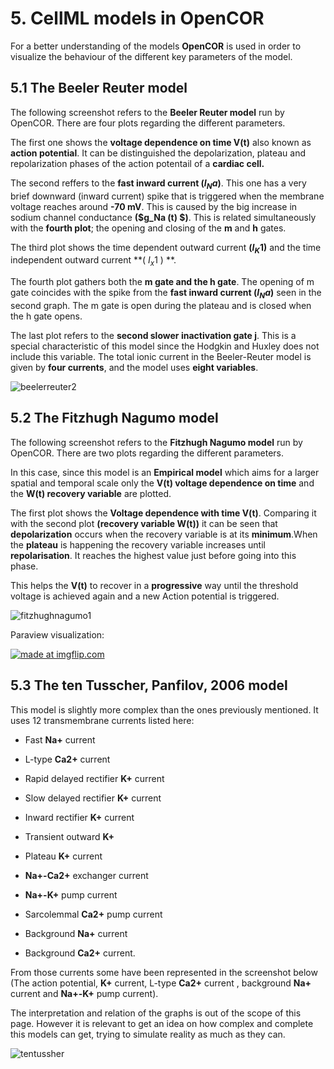 # 5. CellML models in OpenCOR 
For a better understanding of the models **OpenCOR** is used in order to visualize the behaviour of the different key parameters of the model.

## 5.1 The Beeler Reuter model 

The following screenshot refers to the **Beeler Reuter model** run by OpenCOR. There are four plots regarding the different parameters.

The first one shows the **voltage dependence on time  V(t)**  also known as **action potential**. It can be distinguished the depolarization, plateau and repolarization phases of the action potentail of a **cardiac cell.** 

The second reffers to the **fast inward current ($I_Na$)**. This one has a very brief downward (inward current) spike that is triggered when the membrane voltage reaches around **-70 mV**. This is caused by the big increase in sodium channel conductance **($g_Na (t) $)**. This is related simultaneously with the **fourth plot**; the opening and closing of the **m** and **h** gates. 

The third plot shows the time dependent outward current **($I_K1$)** and the time independent outward current  **( $I_x1$ ) **. 

The fourth plot gathers both the **m gate and the h gate**. The opening of m gate coincides with the spike from the  **fast inward current ($I_Na$)** seen in the second graph. The m gate is open during the plateau and is closed when the h gate opens. 

The last plot refers to the **second slower inactivation gate j**. This is a special characteristic of this model since the Hodgkin and Huxley does not include this variable.  The total ionic current in the Beeler-Reuter model is given by **four currents**, and the model uses **eight variables**.

![beelerreuter2](https://user-images.githubusercontent.com/39902241/42158670-68bdde56-7df1-11e8-9662-d92f4916b663.jpg)

## 5.2 The Fitzhugh Nagumo model 

The following screenshot refers to the **Fitzhugh Nagumo model**  run by OpenCOR. There are two plots regarding the different parameters. 

In this case, since this model is an **Empirical model** which aims for a larger spatial and temporal scale only the **V(t) voltage dependence on time** and the **W(t) recovery variable** are plotted. 

The first plot shows the **Voltage dependence with time V(t)**. Comparing it with the second plot **(recovery variable W(t))** it can be seen that **depolarization** occurs when the recovery variable is at its **minimum**.When the **plateau** is happening the recovery variable increases until **repolarisation**. It reaches the highest value just before  going into this phase. 

This helps the **V(t)** to recover in a **progressive** way until the threshold voltage is achieved again and a new Action potential is triggered. 

![fitzhughnagumo1](https://user-images.githubusercontent.com/39902241/42159608-ae84695c-7df4-11e8-91f9-6da7f53e6f98.jpg) 

Paraview visualization: 

<a href="https://imgflip.com/gif/2dnqo8"><img src="https://i.imgflip.com/2dnqo8.gif" title="made at imgflip.com"/></a>

## 5.3 The ten Tusscher, Panfilov, 2006 model 

This model is slightly more complex than the ones previously mentioned. It uses 12 transmembrane currents listed here: 

- Fast **Na+** current 

- L-type **Ca2+** current 

- Rapid  delayed rectifier **K+** current

- Slow delayed rectifier **K+** current

- Inward rectifier **K+** current

- Transient outward **K+**

- Plateau **K+** current 

- **Na+-Ca2+** exchanger current

- **Na+-K+** pump current

- Sarcolemmal **Ca2+** pump current

- Background **Na+** current

- Background **Ca2+** current.

From those currents some have been represented in the screenshot below (The action potential, **K+** current, L-type **Ca2+** current ,
background **Na+** current and **Na+-K+** pump current).

The interpretation and relation of the graphs is out of the scope of this page. However it is relevant to get an idea on how complex and complete this models can get, trying to simulate reality as much as they can.


![tentussher](https://user-images.githubusercontent.com/39902241/42164153-610cf7fa-7e05-11e8-8f0b-6976fc2bbd2b.jpg)












